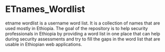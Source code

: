 # ETnames_Wordlist


etname wordlist is a username word list. It is a collection of names that are used mostly in Ethiopia. The goal of the repository is to help security professionals in Ethiopia by providing a word list in one place that can help during security assessments and try to fill the gaps in the word list that are usable in Ethiopian web applications.
